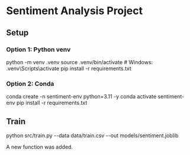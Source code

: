 # Sentiment Analysis Project

## Setup

### Option 1: Python venv
python -m venv .venv
source .venv/bin/activate  # Windows: .venv\Scripts\activate
pip install -r requirements.txt

### Option 2: Conda
conda create -n sentiment-env python=3.11 -y
conda activate sentiment-env
pip install -r requirements.txt

## Train
python src/train.py --data data/train.csv --out models/sentiment.joblib

A new function was added.